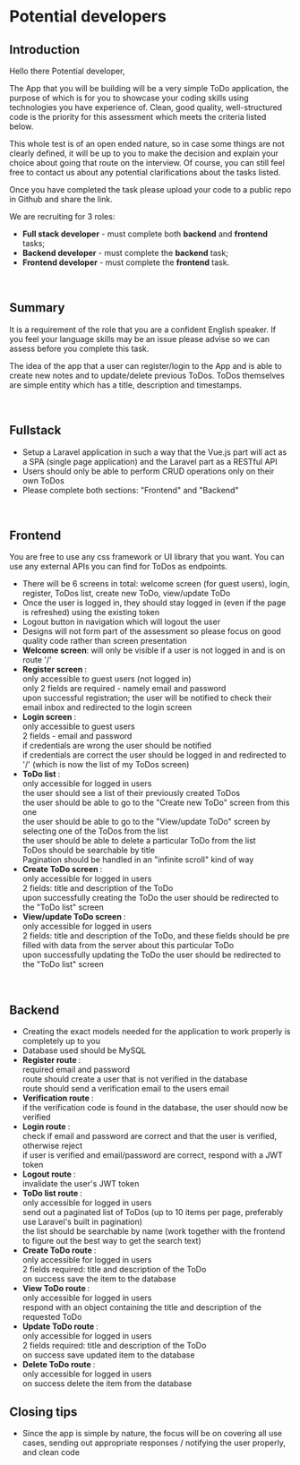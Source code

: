 # Potential developers

## Introduction
Hello there Potential developer,

The App that you will be building will be a very simple ToDo application, the purpose of which is for you to showcase your coding skills using technologies you have experience of. Clean, good quality, well-structured code is the priority for this assessment which meets the criteria listed below.

This whole test is of an open ended nature, so in case some things are not clearly defined, it will be up to you to make the decision and explain your choice about going that route on the interview. Of course, you can still feel free to contact us about any potential clarifications about the tasks listed.

Once you have completed the task please upload your code to a public repo in Github and share the link. 

We are recruiting for 3 roles: 


	
- <b>Full stack developer</b> - must complete both <b>backend</b> and <b>frontend</b> tasks;
- <b>Backend developer</b> - must complete the <b>backend</b> task;
- <b>Frontend developer</b> - must complete the <b>frontend</b> task.

<br/>

## Summary
It is a requirement of the role that you are a confident English speaker. If you feel your language skills may be an issue please advise so we can assess before you complete this task.

The idea of the app that a user can register/login to the App and is able to create new notes and to update/delete previous ToDos. ToDos themselves are simple entity which has a title, description and timestamps. 

<br/>

## Fullstack
- Setup a Laravel application in such a way that the Vue.js part will act as a SPA (single page application) and the Laravel part as a RESTful API
- Users should only be able to perform CRUD operations only on their own ToDos
- Please complete both sections: "Frontend" and "Backend"

<br>

## Frontend

You are free to use any css framework or UI library that you want.
You can use any external APIs you can find for ToDos as endpoints.

- There will be 6 screens in total: welcome screen (for guest users), login, register, ToDos list, create new ToDo, view/update ToDo
- Once the user is logged in, they should stay logged in (even if the page is refreshed) using the existing token
- Logout button in navigation which will logout the user
- Designs will not form part of the assessment so please focus on good quality code rather than screen presentation
- <b>Welcome screen</b>:  will only be visible if a user is not logged in and is on route '/'
- <b> Register screen </b>: 
<br>only accessible to guest users (not logged in)
<br>only 2 fields are required - namely email and password
<br>upon successful registration; the user will be notified to check their email inbox and redirected to the login screen
- <b> Login screen </b>: 
<br> only accessible to guest users 
<br> 2 fields - email and password 
<br> if credentials are wrong the user should be notified 
<br> if credentials are correct the user should be logged in and redirected to '/' (which is now the list of my ToDos screen)
- <b> ToDo list </b>:
<br> only accessible for logged in users
<br> the user should see a list of their previously created ToDos
<br> the user should be able to go to the "Create new ToDo" screen from this one
<br> the user should be able to go to the "View/update ToDo" screen by selecting one of the ToDos from the list
<br> the user should be able to delete a particular ToDo from the list
<br> ToDos should be searchable by title
<br> Pagination should be handled in an "infinite scroll" kind of way
- <b> Create ToDo screen </b>: 
<br> only accessible for logged in users
<br> 2 fields: title and description of the ToDo
<br> upon successfully creating the ToDo the user should be redirected to the "ToDo list" screen
- <b> View/update ToDo screen </b>: 
<br> only accessible for logged in users
<br> 2 fields: title and description of the ToDo, and these fields should be pre filled with data from the server about this particular ToDo 
<br> upon successfully updating the ToDo the user should be redirected to the "ToDo list" screen

<br>

## Backend
- Creating the exact models needed for the application to work properly is completely up to you
- Database used should be MySQL
- <b> Register route </b>:
<br> required email and password
<br> route should create a user that is not verified in the database
<br> route should send a verification email to the users email
- <b> Verification route </b>:
<br> if the verification code is found in the database, the user should now be verified
- <b> Login route </b>: 
<br> check if email and password are correct and that the user is verified, otherwise reject
<br> if user is verified and email/password are correct, respond with a JWT token
- <b> Logout route </b>:
<br> invalidate the user's JWT token 
- <b> ToDo list route </b>:
<br> only accessible for logged in users
<br> send out a paginated list of ToDos (up to 10 items per page, preferably use Laravel's built in pagination)
<br> the list should be searchable by name (work together with the frontend to figure out the best way to get the search text)
- <b> Create ToDo route </b>: 
<br> only accessible for logged in users
<br> 2 fields required: title and description of the ToDo
<br> on success save the item to the database
- <b> View ToDo route </b>: 
<br> only accessible for logged in users
<br> respond with an object containing the title and description of the requested ToDo
- <b> Update ToDo route </b>: 
<br> only accessible for logged in users
<br> 2 fields required: title and description of the ToDo
<br> on success save updated item to the database
- <b> Delete ToDo route </b>: 
<br> only accessible for logged in users
<br> on success delete the item from the database

## Closing tips
- Since the app is simple by nature, the focus will be on covering all use cases, sending out appropriate responses / notifying the user properly, and clean code